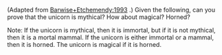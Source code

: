 

(Adapted from <a class="paperRef" id="paperref" title="" href="">Barwise+Etchemendy:1993</a> .) Given the following, can you prove that the unicorn is
mythical? How about magical? Horned?<br>

Note: If the unicorn is mythical, then it is immortal, but if it is not
 mythical, then it is a mortal mammal. If the unicorn is either
 immortal or a mammal, then it is horned. The unicorn is magical if it
 is horned.
